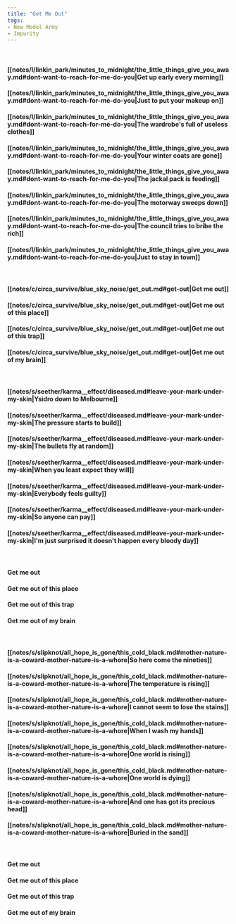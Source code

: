 ```yaml
---
title: "Get Me Out"
tags:
- New Model Army
- Impurity
---
```

&nbsp;
#### [[notes/l/linkin_park/minutes_to_midnight/the_little_things_give_you_away.md#dont-want-to-reach-for-me-do-you|Get up early every morning]]
#### [[notes/l/linkin_park/minutes_to_midnight/the_little_things_give_you_away.md#dont-want-to-reach-for-me-do-you|Just to put your makeup on]]
#### [[notes/l/linkin_park/minutes_to_midnight/the_little_things_give_you_away.md#dont-want-to-reach-for-me-do-you|The wardrobe's full of useless clothes]]
#### [[notes/l/linkin_park/minutes_to_midnight/the_little_things_give_you_away.md#dont-want-to-reach-for-me-do-you|Your winter coats are gone]]
#### [[notes/l/linkin_park/minutes_to_midnight/the_little_things_give_you_away.md#dont-want-to-reach-for-me-do-you|The jackal pack is feeding]]
#### [[notes/l/linkin_park/minutes_to_midnight/the_little_things_give_you_away.md#dont-want-to-reach-for-me-do-you|The motorway sweeps down]]
#### [[notes/l/linkin_park/minutes_to_midnight/the_little_things_give_you_away.md#dont-want-to-reach-for-me-do-you|The council tries to bribe the rich]]
#### [[notes/l/linkin_park/minutes_to_midnight/the_little_things_give_you_away.md#dont-want-to-reach-for-me-do-you|Just to stay in town]]
&nbsp;
#### [[notes/c/circa_survive/blue_sky_noise/get_out.md#get-out|Get me out]]
#### [[notes/c/circa_survive/blue_sky_noise/get_out.md#get-out|Get me out of this place]]
#### [[notes/c/circa_survive/blue_sky_noise/get_out.md#get-out|Get me out of this trap]]
#### [[notes/c/circa_survive/blue_sky_noise/get_out.md#get-out|Get me out of my brain]]
&nbsp;
#### [[notes/s/seether/karma__effect/diseased.md#leave-your-mark-under-my-skin|Ysidro down to Melbourne]]
#### [[notes/s/seether/karma__effect/diseased.md#leave-your-mark-under-my-skin|The pressure starts to build]]
#### [[notes/s/seether/karma__effect/diseased.md#leave-your-mark-under-my-skin|The bullets fly at random]]
#### [[notes/s/seether/karma__effect/diseased.md#leave-your-mark-under-my-skin|When you least expect they will]]
#### [[notes/s/seether/karma__effect/diseased.md#leave-your-mark-under-my-skin|Everybody feels guilty]]
#### [[notes/s/seether/karma__effect/diseased.md#leave-your-mark-under-my-skin|So anyone can pay]]
#### [[notes/s/seether/karma__effect/diseased.md#leave-your-mark-under-my-skin|I'm just surprised it doesn't happen every bloody day]]
&nbsp;
#### Get me out
#### Get me out of this place
#### Get me out of this trap
#### Get me out of my brain
&nbsp;
#### [[notes/s/slipknot/all_hope_is_gone/this_cold_black.md#mother-nature-is-a-coward-mother-nature-is-a-whore|So here come the nineties]]
#### [[notes/s/slipknot/all_hope_is_gone/this_cold_black.md#mother-nature-is-a-coward-mother-nature-is-a-whore|The temperature is rising]]
#### [[notes/s/slipknot/all_hope_is_gone/this_cold_black.md#mother-nature-is-a-coward-mother-nature-is-a-whore|I cannot seem to lose the stains]]
#### [[notes/s/slipknot/all_hope_is_gone/this_cold_black.md#mother-nature-is-a-coward-mother-nature-is-a-whore|When I wash my hands]]
#### [[notes/s/slipknot/all_hope_is_gone/this_cold_black.md#mother-nature-is-a-coward-mother-nature-is-a-whore|One world is rising]]
#### [[notes/s/slipknot/all_hope_is_gone/this_cold_black.md#mother-nature-is-a-coward-mother-nature-is-a-whore|One world is dying]]
#### [[notes/s/slipknot/all_hope_is_gone/this_cold_black.md#mother-nature-is-a-coward-mother-nature-is-a-whore|And one has got its precious head]]
#### [[notes/s/slipknot/all_hope_is_gone/this_cold_black.md#mother-nature-is-a-coward-mother-nature-is-a-whore|Buried in the sand]]
&nbsp;
#### Get me out
#### Get me out of this place
#### Get me out of this trap
#### Get me out of my brain
